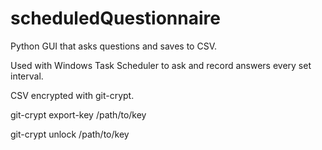 # scheduledQuestionnaire

Python GUI that asks questions and saves to CSV.

Used with Windows Task Scheduler to ask and record answers every set interval.
 
 
 
CSV encrypted with git-crypt.

git-crypt export-key /path/to/key 

git-crypt unlock /path/to/key
